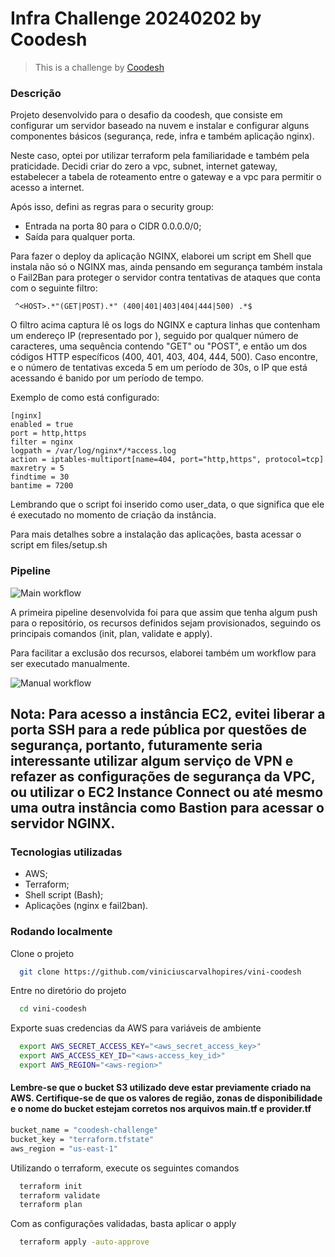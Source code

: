 # Infra Challenge 20240202 by Coodesh

>  This is a challenge by [Coodesh](https://coodesh.com/)


### Descrição
Projeto desenvolvido para o desafio da coodesh, que consiste em configurar um servidor baseado na nuvem e instalar e configurar alguns componentes básicos (segurança, rede, infra e também aplicação nginx).

Neste caso, optei por utilizar terraform pela familiaridade e também pela praticidade. 
Decidi criar do zero a vpc, subnet, internet gateway, estabelecer a tabela de roteamento entre o gateway e a vpc para permitir o acesso a internet.

Após isso, defini as regras para o security group:

- Entrada na porta 80 para o CIDR 0.0.0.0/0;
- Saída para qualquer porta.

Para fazer o deploy da aplicação NGINX, elaborei um script em Shell que instala não só o NGINX mas, ainda pensando em segurança também instala o Fail2Ban para proteger o servidor contra tentativas de ataques que conta com o seguinte filtro:

```
 ^<HOST>.*"(GET|POST).*" (400|401|403|404|444|500) .*$
```

O filtro acima captura lê os logs do NGINX e captura linhas que contenham um endereço IP (representado por <HOST>), seguido por qualquer número de caracteres, uma sequência contendo "GET" ou "POST", e então um dos códigos HTTP específicos (400, 401, 403, 404, 444, 500). Caso encontre, e o número de tentativas exceda 5 em um período de 30s, o IP que está acessando é banido por um período de tempo.

Exemplo de como está configurado:
```
[nginx]
enabled = true
port = http,https
filter = nginx
logpath = /var/log/nginx*/*access.log
action = iptables-multiport[name=404, port="http,https", protocol=tcp]
maxretry = 5
findtime = 30
bantime = 7200
```

Lembrando que o script foi inserido como user_data, o que significa que ele é executado no momento de criação da instância.

Para mais detalhes sobre a instalação das aplicações, basta acessar o script em files/setup.sh


### Pipeline

![Main workflow](https://i.imgur.com/kMUELnP.jpeg)

A primeira pipeline desenvolvida foi para que assim que tenha algum push para o repositório, os recursos definidos sejam provisionados, seguindo os principais comandos (init, plan, validate e apply).

Para facilitar a exclusão dos recursos, elaborei também um workflow para ser executado manualmente.

![Manual workflow](https://i.imgur.com/6yn80kX.jpeg)

## Nota: Para acesso a instância EC2, evitei liberar a porta SSH para a rede pública por questões de segurança, portanto, futuramente seria interessante utilizar algum serviço de VPN e refazer as configurações de segurança da VPC, ou utilizar o EC2 Instance Connect ou até mesmo uma outra instância como Bastion para acessar o servidor NGINX. 


### Tecnologias utilizadas

- AWS;
- Terraform;
- Shell script (Bash);
- Aplicações (nginx e fail2ban).


### Rodando localmente

Clone o projeto

```bash
  git clone https://github.com/viniciuscarvalhopires/vini-coodesh
```

Entre no diretório do projeto

```bash
  cd vini-coodesh
```

Exporte suas credencias da AWS para variáveis de ambiente

```bash
  export AWS_SECRET_ACCESS_KEY="<aws_secret_access_key>" 
  export AWS_ACCESS_KEY_ID="<aws-access_key_id>"
  export AWS_REGION="<aws-region>"
```

#### Lembre-se que o bucket S3 utilizado deve estar previamente criado na AWS. Certifique-se de que os valores de região, zonas de disponibilidade e o nome do bucket estejam corretos nos arquivos main.tf e provider.tf

```bash
bucket_name = "coodesh-challenge"
bucket_key = "terraform.tfstate"
aws_region = "us-east-1"
```


Utilizando o terraform, execute os seguintes comandos

```bash
  terraform init
  terraform validate
  terraform plan
```

Com as configurações validadas, basta aplicar o apply

```bash
  terraform apply -auto-approve
```

